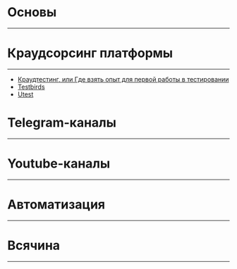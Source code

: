 # Основы
***
# Краудсорсинг платформы
***
- [Краудтестинг, или Где взять опыт для первой работы в тестировании](https://habr.com/ru/company/badoo/blog/415289/)
- [Testbirds](https://nest.testbirds.com/home/tester)
- [Utest](https://www.utest.com)
# Telegram-каналы
***
# Youtube-каналы
***
# Автоматизация
***
# Всячина
***
